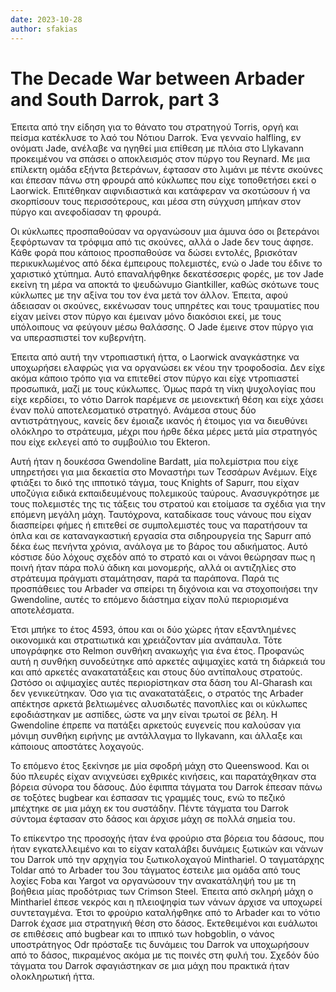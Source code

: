```yaml
---
date: 2023-10-28
author: sfakias
---
```

# The Decade War between Arbader and South Darrok, part 3

Έπειτα από την είδηση για το θάνατο του στρατηγού Torris, οργή και πείσμα κατέκλυσε το λαό του Νότιου Darrok. Ένα γενναίο halfling, εν ονόματι Jade, ανέλαβε να ηγηθεί μια επίθεση με πλόια στο Llykavann προκειμένου να σπάσει ο αποκλεισμός στον πύργο του Reynard. Με μια επίλεκτη ομάδα εξήντα βετεράνων, έφτασαν στο λιμάνι με πέντε σκούνες και έπεσαν πάνω στη φρουρά από κύκλωπες που είχε τοποθετήσει εκεί ο Laorwick. Επιτέθηκαν αιφνιδιαστικά και κατάφεραν να σκοτώσουν ή να σκορπίσουν τους περισσότερους, και μέσα στη σύγχυση μπήκαν στον πύργο και ανεφοδίασαν τη φρουρά.

Οι κύκλωπες προσπαθούσαν να οργανώσουν μια άμυνα όσο οι βετεράνοι ξεφόρτωναν τα τρόφιμα από τις σκούνες, αλλά ο Jade δεν τους άφησε. Κάθε φορά που κάποιος προσπαθούσε να δώσει εντολές, βρισκόταν περικυκλωμένος από δέκα έμπειρους πολεμιστές, ενώ ο Jade του έδινε το χαριστικό χτύπημα. Αυτό επαναλήφθηκε δεκατέσσερις φορές, με τον Jade εκείνη τη μέρα να αποκτά το ψευδώνυμο Giantkiller, καθώς σκότωνε τους κύκλωπες με την αξίνα του τον ένα μετά τον άλλον. Έπειτα, αφού άδειασαν οι σκούνες, εκκένωσαν τους υπηρέτες και τους τραυματίες που είχαν μείνει στον πύργο και έμειναν μόνο διακόσιοι εκεί, με τους υπόλοιπους να φεύγουν μέσω θαλάσσης. Ο Jade έμεινε στον πύργο για να υπερασπιστεί τον κυβερνήτη.

Έπειτα από αυτή την ντροπιαστική ήττα, ο Laorwick αναγκάστηκε να υποχωρήσει ελαφρώς για να οργανώσει εκ νέου την τροφοδοσία. Δεν είχε ακόμα κάποιο τρόπο για να επιτεθεί στον πύργο και είχε ντροπιαστεί προσωπικά, μαζί με τους κύκλωπες. Όμως παρά τη νίκη ψυχολογίας που είχε κερδίσει, το νότιο Darrok παρέμενε σε μειονεκτική θέση και είχε χάσει έναν πολύ αποτελεσματικό στρατηγό. Ανάμεσα στους δύο αντιστράτηγους, κανείς δεν έμοιαζε ικανός ή έτοιμος για να διευθύνει ολόκληρο το στράτευμα, μέχρι που ήρθε δέκα μέρες μετά μία στρατηγός που είχε εκλεγεί από το συμβούλιο του Ekteron.  

Αυτή ήταν η δουκέσσα Gwendoline Bardatt, μία πολεμίστρια που είχε υπηρετήσει για μια δεκαετία στο Μοναστήρι των Τεσσάρων Ανέμων. Είχε φτιάξει το δικό της ιπποτικό τάγμα, τους Knights of Sapurr, που είχαν υποζύγια ειδικά εκπαιδευμένους πολεμικούς ταύρους. Ανασυγκρότησε με τους πολεμιστές της τις τάξεις του στρατού και ετοίμασε τα σχέδια για την επόμενη μεγάλη μάχη. Ταυτόχρονα, καταδίκασε τους νάνους που είχαν διασπείρει φήμες ή επιτεθεί σε συμπολεμιστές τους να παρατήσουν τα όπλα και σε καταναγκαστική εργασία στα σιδηρουργεία της Sapurr από δέκα έως πενήντα χρόνια, ανάλογα με το βάρος του αδικήματος. Αυτό κόστισε δύο λόχους σχεδόν από το στρατό και οι νάνοι θεώρησαν πως η ποινή ήταν πάρα πολύ άδικη και μονομερής, αλλά οι αντιζηλίες στο στράτευμα πράγματι σταμάτησαν, παρά τα παράπονα. Παρά τις προσπάθειες του Arbader να σπείρει τη διχόνοια και να στοχοποιήσει την Gwendoline, αυτές το επόμενο διάστημα είχαν πολύ περιορισμένα αποτελέσματα.  

Έτσι μπήκε το έτος 4593, όπου και οι δύο χώρες ήταν εξαντλημένες οικονομικά και στρατιωτικά και χρειάζονταν μία ανάπαυλα. Τότε υπογράφηκε στο Relmon συνθήκη ανακωχής για ένα έτος. Προφανώς αυτή η συνθήκη συνοδεύτηκε από αρκετές αψιμαχίες κατά τη διάρκειά του και από αρκετές ανακατατάξεις και στους δύο αντίπαλους στρατούς. Ωστόσο οι αψιμαχίες αυτές περιορίστηκαν στα δάση του Al-Gharash και δεν γενικεύτηκαν. Όσο για τις ανακατατάξεις, ο στρατός της Arbader απέκτησε αρκετά βελτιωμένες αλυσιδωτές πανοπλίες και οι κύκλωπες εφοδιάστηκαν με ασπίδες, ώστε να μην είναι τρωτοί σε βέλη. Η Gwendoline έπρεπε να πατάξει αρκετούς ευγενείς που καλούσαν για μόνιμη συνθήκη ειρήνης με αντάλλαγμα το Ilykavann, και άλλαξε και κάποιους αποστάτες λοχαγούς.  

Το επόμενο έτος ξεκίνησε με μία σφοδρή μάχη στο Queenswood. Και οι δύο πλευρές είχαν ανιχνεύσει εχθρικές κινήσεις, και παρατάχθηκαν στα βόρεια σύνορα του δάσους. Δύο έφιππα τάγματα του Darrok έπεσαν πάνω σε τοξότες bugbear και έσπασαν τις γραμμές τους, ενώ το πεζικό μπέχτηκε σε μια μάχη εκ του συστάδην. Πέντε τάγματα του Darrok σύντομα έφτασαν στο δάσος και άρχισε μάχη σε πολλά σημεία του.

Το επίκεντρο της προσοχής ήταν ένα φρούριο στα βόρεια του δάσους, που ήταν εγκατελλειμένο και το είχαν καταλάβει δυνάμεις ξωτικών και νάνων του Darrok υπό την αρχηγία του ξωτικολοχαγού Minthariel. Ο ταγματάρχης Toldar από το Arbader του 3ου τάγματος έστειλε μια ομάδα από τους λοχίες Foba και Yargot να οργανώσουν την ανακατάληψή του με τη βοήθεια μίας προδότριας των Crimson Steel. Έπειτα από σκληρή μάχη ο Minthariel έπεσε νεκρός και η πλειοψηφία των νάνων άρχισε να υποχωρεί συντεταγμένα. Έτσι το φρούριο καταλήφθηκε από το Arbader και το νότιο Darrok έχασε μια στρατηγική θέση στο δάσος. Εκτεθειμένοι και ευάλωτοι σε επιθέσεις από bugbear και το ιππικό των hobgoblin, ο νάνος υποστράτηγος Odr πρόσταξε τις δυνάμεις του Darrok να υποχωρήσουν από το δάσος, πικραμένος ακόμα με τις ποινές στη φυλή του. Σχεδόν δύο τάγματα του Darrok σφαγιάστηκαν σε μια μάχη που πρακτικά ήταν ολοκληρωτική ήττα.

